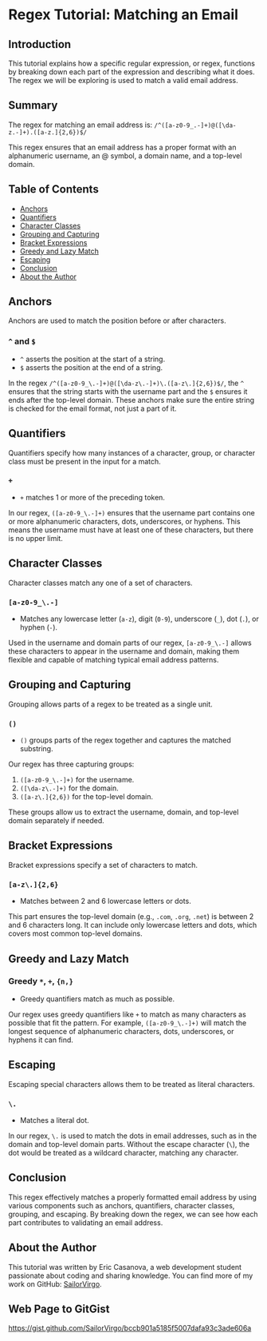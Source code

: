 # Regex Tutorial: Matching an Email

## Introduction
This tutorial explains how a specific regular expression, or regex, functions by breaking down each part of the expression and describing what it does. The regex we will be exploring is used to match a valid email address.

## Summary
The regex for matching an email address is: `/^([a-z0-9_.-]+)@([\da-z.-]+).([a-z.]{2,6})$/`

This regex ensures that an email address has a proper format with an alphanumeric username, an @ symbol, a domain name, and a top-level domain.

## Table of Contents
- [Anchors](#anchors)
- [Quantifiers](#quantifiers)
- [Character Classes](#character-classes)
- [Grouping and Capturing](#grouping-and-capturing)
- [Bracket Expressions](#bracket-expressions)
- [Greedy and Lazy Match](#greedy-and-lazy-match)
- [Escaping](#escaping)
- [Conclusion](#conclusion)
- [About the Author](#about-the-author)

## Anchors
Anchors are used to match the position before or after characters.
### `^` and `$`
- `^` asserts the position at the start of a string.
- `$` asserts the position at the end of a string.

In the regex `/^([a-z0-9_\.-]+)@([\da-z\.-]+)\.([a-z\.]{2,6})$/`, the `^` ensures that the string starts with the username part and the `$` ensures it ends after the top-level domain. These anchors make sure the entire string is checked for the email format, not just a part of it.

## Quantifiers
Quantifiers specify how many instances of a character, group, or character class must be present in the input for a match.
### `+`
- `+` matches 1 or more of the preceding token.

In our regex, `([a-z0-9_\.-]+)` ensures that the username part contains one or more alphanumeric characters, dots, underscores, or hyphens. This means the username must have at least one of these characters, but there is no upper limit.

## Character Classes
Character classes match any one of a set of characters.
### `[a-z0-9_\.-]`
- Matches any lowercase letter (`a-z`), digit (`0-9`), underscore (`_`), dot (`.`), or hyphen (`-`).

Used in the username and domain parts of our regex, `[a-z0-9_\.-]` allows these characters to appear in the username and domain, making them flexible and capable of matching typical email address patterns.

## Grouping and Capturing
Grouping allows parts of a regex to be treated as a single unit.
### `()`
- `()` groups parts of the regex together and captures the matched substring.

Our regex has three capturing groups:
1. `([a-z0-9_\.-]+)` for the username.
2. `([\da-z\.-]+)` for the domain.
3. `([a-z\.]{2,6})` for the top-level domain.

These groups allow us to extract the username, domain, and top-level domain separately if needed.

## Bracket Expressions
Bracket expressions specify a set of characters to match.
### `[a-z\.]{2,6}`
- Matches between 2 and 6 lowercase letters or dots.

This part ensures the top-level domain (e.g., `.com`, `.org`, `.net`) is between 2 and 6 characters long. It can include only lowercase letters and dots, which covers most common top-level domains.

## Greedy and Lazy Match
### Greedy `*`, `+`, `{n,}`
- Greedy quantifiers match as much as possible.

Our regex uses greedy quantifiers like `+` to match as many characters as possible that fit the pattern. For example, `([a-z0-9_\.-]+)` will match the longest sequence of alphanumeric characters, dots, underscores, or hyphens it can find.

## Escaping
Escaping special characters allows them to be treated as literal characters.
### `\.`
- Matches a literal dot.

In our regex, `\.` is used to match the dots in email addresses, such as in the domain and top-level domain parts. Without the escape character (`\`), the dot would be treated as a wildcard character, matching any character.

## Conclusion
This regex effectively matches a properly formatted email address by using various components such as anchors, quantifiers, character classes, grouping, and escaping. By breaking down the regex, we can see how each part contributes to validating an email address.

## About the Author
This tutorial was written by Eric Casanova, a web development student passionate about coding and sharing knowledge. You can find more of my work on GitHub: [SailorVirgo](https://github.com/SailorVirgo).

## Web Page to GitGist

https://gist.github.com/SailorVirgo/bccb901a5185f5007dafa93c3ade606a
